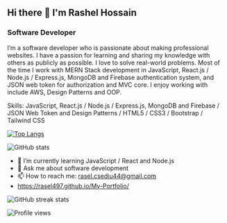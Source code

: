  
## Hi there 👋 I'm Rashel Hossain

### Software Developer

I’m a software developer who is passionate about making professional websites. I have a passion for learning and sharing my knowledge with others as publicly as possible. I love to solve real-world problems. Most of the time I work with MERN Stack development in JavaScript, React.js / Node.js / Express.js, MongoDB and Firebase authentication system, and JSON web token for authorization and MVC core. I enjoy working with include AWS, Design Patterns and OOP.

Skills: JavaScript, React.js / Node.js / Express.js, MongoDB and Firebase / JSON Web Token and Design Patterns / HTML5 / CSS3 / Bootstrap / Tailwind CSS

[![Top Langs](https://github-readme-stats.vercel.app/api/top-langs/?username=rasel497)](https://github.com/rasel497/github-readme-stats)

![GitHub stats](https://github-readme-stats.vercel.app/api?username=rasel497&show_icons=true)  

- 🌱 I’m currently learning JavaScript /  React and  Node.js  
- 💬 Ask me about software development 
- 📫 How to reach me: rasel.csediu44@gmail.com
- https://rasel497.github.io/My-Portfolio/

![GitHub streak stats](https://github-readme-streak-stats.herokuapp.com/?user=rasel497)  

![Profile views](https://gpvc.arturio.dev/rasel497)  

